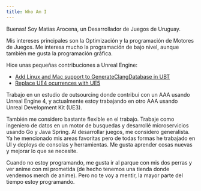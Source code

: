 ```yaml
---
title: Who Am I
---
```


Buenas! Soy Matías Arocena, un Desarrollador de Juegos de Uruguay.

Mis intereses principales son la Optimización y la programación de Motores de Juegos. Me interesa mucho la programación de bajo nivel, aunque también me gusta la programación gráfica.

Hice unas pequeñas contribuciones a Unreal Engine:

- [Add Linux and Mac support to GenerateClangDatabase in UBT](/0x1)
- [Replace UE4 ocurrences with UE5](/0x3)

Trabajo en un estudio de outsourcing donde contribuí con un AAA usando Unreal Engine 4, y actualmente estoy trabajando en otro AAA usando Unreal Development Kit (UE3).

También me considero bastante flexible en el trabajo. Trabaje como ingeniero de datos en un motor de busquedas y desarrollé microservicios usando Go y Java Spring. 
Al desarrollar juegos, me considero generalista. Ya he mencionado mis areas favoritas pero de todas formas he trabajado en UI y deploys de consolas y herramientas. Me gusta aprender cosas nuevas y mejorar lo que se necesite.

Cuando no estoy programando, me gusta ir al parque con mis dos perras y ver anime con mi prometida (de hecho tenemos una tienda donde vendemos merch de anime). Pero no te voy a mentir, la mayor parte del tiempo estoy programando.
